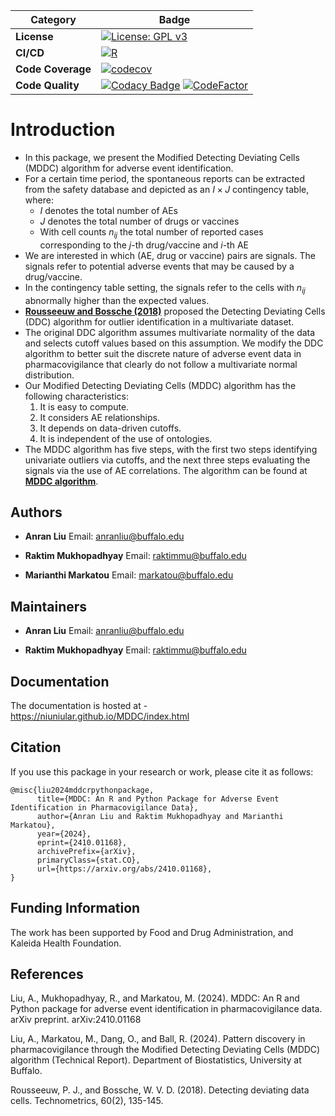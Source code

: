 | Category          | Badge                                                                                                                                                                                                                                                                                                                                                              |
| ----------------- | ------------------------------------------------------------------------------------------------------------------------------------------------------------------------------------------------------------------------------------------------------------------------------------------------------------------------------------------------------------------ |
| **License**       | [![License: GPL v3](https://img.shields.io/badge/License-GPLv3-blue.svg)](https://github.com/niuniular/MDDC/blob/main/LICENSE.md)                                                                                                                                                                                                                                       |
| **CI/CD**         | [![R](https://github.com/niuniular/MDDC/actions/workflows/r.yml/badge.svg)](https://github.com/niuniular/MDDC/actions/workflows/r.yml)                                                           |
| **Code Coverage** | [![codecov](https://codecov.io/gh/niuniular/MDDC/graph/badge.svg?token=YLQNKH2AI6)](https://codecov.io/gh/niuniular/MDDC)                                                                                                                                                                                                                             |
| **Code Quality**  | [![Codacy Badge](https://app.codacy.com/project/badge/Grade/c71ad2e3c52546e7a99ee8fea57d6142)](https://app.codacy.com/gh/niuniular/MDDC/dashboard?utm_source=gh\&utm_medium=referral\&utm_content=\&utm_campaign=Badge_grade) [![CodeFactor](https://www.codefactor.io/repository/github/niuniular/mddc/badge)](https://www.codefactor.io/repository/github/niuniular/mddc) |

# Introduction

* In this package, we present the Modified Detecting Deviating Cells (MDDC) algorithm for adverse event identification.
* For a certain time period, the spontaneous reports can be extracted from the safety database and depicted as an $I \times J$ contingency table, where:
  * $I$ denotes the total number of AEs
  * $J$ denotes the total number of drugs or vaccines
  * With cell counts $n_{ij}$ the total number of reported cases corresponding to the $j$-th drug/vaccine and $i$-th AE
* We are interested in which (AE, drug or vaccine) pairs are signals. The signals refer to potential adverse events that may be caused by a drug/vaccine.
* In the contingency table setting, the signals refer to the cells with $n_{ij}$ abnormally higher than the expected values.
* [**Rousseeuw and Bossche (2018)**](https://wis.kuleuven.be/stat/robust/papers/publications-2018/rousseeuwvandenbossche-ddc-technometrics-2018.pdf) proposed the Detecting Deviating Cells (DDC) algorithm for outlier identification in a multivariate dataset.
* The original DDC algorithm assumes multivariate normality of the data and selects cutoff values based on this assumption. We modify the DDC algorithm to better suit the discrete nature of adverse event data in pharmacovigilance that clearly do not follow a multivariate normal distribution.
* Our Modified Detecting Deviating Cells (MDDC) algorithm has the following characteristics:
  1. It is easy to compute.
  2. It considers AE relationships.
  3. It depends on data-driven cutoffs.
  4. It is independent of the use of ontologies.
* The MDDC algorithm has five steps, with the first two steps identifying univariate outliers via cutoffs, and the next three steps evaluating the signals via the use of AE correlations. The algorithm can be found at **[MDDC algorithm](https://mddc.readthedocs.io/en/latest/user_guide/mddc_algorithm.html)**.

## Authors

* **Anran Liu**
  Email: <anranliu@buffalo.edu>

* **Raktim Mukhopadhyay**
  Email: <raktimmu@buffalo.edu>

* **Marianthi Markatou**
  Email: <markatou@buffalo.edu>

## Maintainers

* **Anran Liu** Email: <anranliu@buffalo.edu>

* **Raktim Mukhopadhyay** Email: <raktimmu@buffalo.edu>

## Documentation

The documentation is hosted at - https://niuniular.github.io/MDDC/index.html

## Citation

If you use this package in your research or work, please cite it as follows:

```
@misc{liu2024mddcrpythonpackage,
      title={MDDC: An R and Python Package for Adverse Event Identification in Pharmacovigilance Data}, 
      author={Anran Liu and Raktim Mukhopadhyay and Marianthi Markatou},
      year={2024},
      eprint={2410.01168},
      archivePrefix={arXiv},
      primaryClass={stat.CO},
      url={https://arxiv.org/abs/2410.01168}, 
}
```

## Funding Information

The work has been supported by Food and Drug Administration, and Kaleida Health Foundation.

## References

Liu, A., Mukhopadhyay, R., and Markatou, M. (2024). MDDC: An R and Python package for adverse event identification in pharmacovigilance data. arXiv preprint. arXiv:2410.01168

Liu, A., Markatou, M., Dang, O., and Ball, R. (2024). Pattern discovery in pharmacovigilance through the Modified Detecting Deviating Cells (MDDC) algorithm (Technical Report). Department of Biostatistics, University at Buffalo.

Rousseeuw, P. J., and Bossche, W. V. D. (2018). Detecting deviating data cells. Technometrics, 60(2), 135-145.
